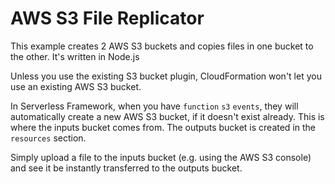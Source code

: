 <!--
title: 'AWS S3 File Replicator'
description: 'This example creates 2 AWS S3 buckets and copies files in one bucket to the other.'
layout: Doc
framework: v1
platform: AWS
language: nodeJS
authorLink: 'https://github.com/ac360'
authorName: 'Austen Collins'
-->
# AWS S3 File Replicator

This example creates 2 AWS S3 buckets and copies files in one bucket to the other.  It's written in Node.js

Unless you use the existing S3 bucket plugin, CloudFormation won't let you use an existing AWS S3 bucket.

In Serverless Framework, when you have `function` `s3` `events`, they will automatically create a new AWS S3 bucket, if it doesn't exist already.  This is where the inputs bucket comes from.  The outputs bucket is created in the `resources` section.

Simply upload a file to the inputs bucket (e.g. using the AWS S3 console) and see it be instantly transferred to the outputs bucket.  
